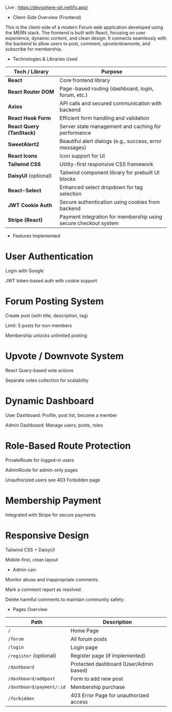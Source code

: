 Live : https://devsphere-ph.netlify.app/

- Client-Side Overview (Frontend)

This is the client-side of a modern Forum web application developed using the MERN stack. The frontend is built with React, focusing on user experience, dynamic content, and clean design. It connects seamlessly with the backend to allow users to post, comment, upvote/downvote, and subscribe for membership.

- Technologies & Libraries Used

| Tech / Library             | Purpose                                                         |
| -------------------------- | --------------------------------------------------------------- |
| **React**                  | Core frontend library                                           |
| **React Router DOM**       | Page-based routing (dashboard, login, forum, etc.)              |
| **Axios**                  | API calls and secured communication with backend                |
| **React Hook Form**        | Efficient form handling and validation                          |
| **React Query (TanStack)** | Server state management and caching for performance             |
| **SweetAlert2**            | Beautiful alert dialogs (e.g., success, error messages)         |
| **React Icons**            | Icon support for UI                                             |
| **Tailwind CSS**           | Utility-first responsive CSS framework                          |
| **DaisyUI** (optional)     | Tailwind component library for prebuilt UI blocks               |
| **React-Select**           | Enhanced select dropdown for tag selection                      |
| **JWT Cookie Auth**        | Secure authentication using cookies from backend                |
| **Stripe (React)**         | Payment integration for membership using secure checkout system |

- Features Implemented

# User Authentication

Login with Google

JWT token-based auth with cookie support

# Forum Posting System

Create post (with title, description, tag)

Limit: 5 posts for non-members

Membership unlocks unlimited posting

# Upvote / Downvote System

React Query-based vote actions

Separate votes collection for scalability

# Dynamic Dashboard

User Dashboard: Profile, post list, become a member

Admin Dashboard: Manage users, posts, roles

# Role-Based Route Protection

PrivateRoute for logged-in users

AdminRoute for admin-only pages

Unauthorized users see 403 Forbidden page

# Membership Payment

Integrated with Stripe for secure payments

# Responsive Design

Tailwind CSS + DaisyUI

Mobile-first, clean layout

- Admin can:

Monitor abuse and inappropriate comments.

Mark a comment report as resolved.

Delete harmful comments to maintain community safety.

- Pages Overview

| Path                     | Description                            |
| ------------------------ | -------------------------------------- |
| `/`                      | Home Page                              |
| `/forum`                 | All forum posts                        |
| `/login`                 | Login page                             |
| `/register` (optional)   | Register page (if implemented)         |
| `/dashboard`             | Protected dashboard (User/Admin based) |
| `/dashboard/addpost`     | Form to add new post                   |
| `/dashboard/payment/:id` | Membership purchase                    |
| `/forbidden`             | 403 Error Page for unauthorized access |
